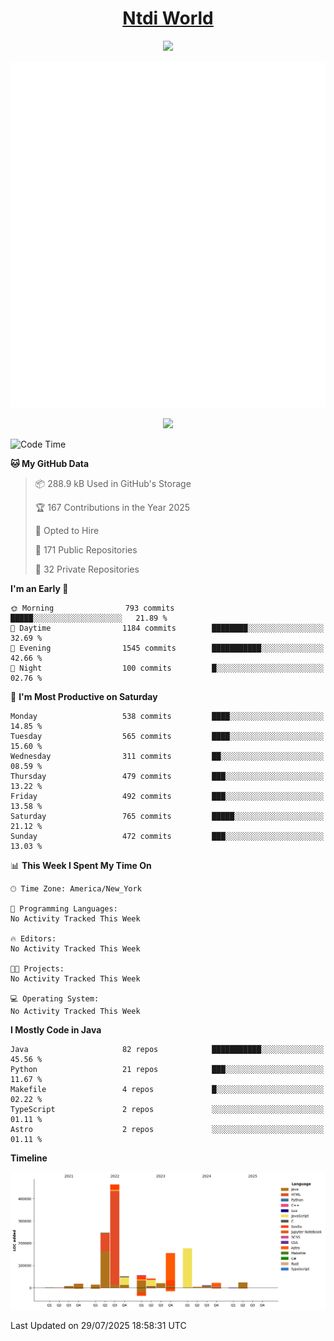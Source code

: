 <h1 align="center"><a href="https://www.ntdi.world">Ntdi World</a></h1>
<p align="center">
  <a href="https://github.com/n-tdi"><img src="https://readme-typing-svg.herokuapp.com?lines=FullStack+Developer;Web+Developer;Open-Source+Enthusiast;Java+Developer;Spigot-API%20Developer;&center=true&width=500&height=50"></a>
</p>

<div align="center">
  <img src="/github-metrics.svg"></img>
  
  <img src="https://komarev.com/ghpvc/?username=n-tdi&color=green"></img>
</div>

<!-- May use later.. idk -->
<!-- <a href="http://www.github.com/n-tdi"><img src="https://github-readme-stats.vercel.app/api?username=n-tdi&show_icons=true&hide=&count_private=true&title_color=0891b2&text_color=ffffff&icon_color=0891b2&bg_color=1c1917&hide_border=true&show_icons=true" alt="n-tdi's GitHub stats" /></a> -->

<!--START_SECTION:waka-->
![Code Time](http://img.shields.io/badge/Code%20Time-324%20hrs%2046%20mins-blue)

**🐱 My GitHub Data** 

> 📦 288.9 kB Used in GitHub's Storage 
 > 
> 🏆 167 Contributions in the Year 2025
 > 
> 💼 Opted to Hire
 > 
> 📜 171 Public Repositories 
 > 
> 🔑 32 Private Repositories 
 > 
**I'm an Early 🐤** 

```text
🌞 Morning                793 commits         █████░░░░░░░░░░░░░░░░░░░░   21.89 % 
🌆 Daytime                1184 commits        ████████░░░░░░░░░░░░░░░░░   32.69 % 
🌃 Evening                1545 commits        ███████████░░░░░░░░░░░░░░   42.66 % 
🌙 Night                  100 commits         █░░░░░░░░░░░░░░░░░░░░░░░░   02.76 % 
```
📅 **I'm Most Productive on Saturday** 

```text
Monday                   538 commits         ████░░░░░░░░░░░░░░░░░░░░░   14.85 % 
Tuesday                  565 commits         ████░░░░░░░░░░░░░░░░░░░░░   15.60 % 
Wednesday                311 commits         ██░░░░░░░░░░░░░░░░░░░░░░░   08.59 % 
Thursday                 479 commits         ███░░░░░░░░░░░░░░░░░░░░░░   13.22 % 
Friday                   492 commits         ███░░░░░░░░░░░░░░░░░░░░░░   13.58 % 
Saturday                 765 commits         █████░░░░░░░░░░░░░░░░░░░░   21.12 % 
Sunday                   472 commits         ███░░░░░░░░░░░░░░░░░░░░░░   13.03 % 
```


📊 **This Week I Spent My Time On** 

```text
🕑︎ Time Zone: America/New_York

💬 Programming Languages: 
No Activity Tracked This Week

🔥 Editors: 
No Activity Tracked This Week

🐱‍💻 Projects: 
No Activity Tracked This Week

💻 Operating System: 
No Activity Tracked This Week
```

**I Mostly Code in Java** 

```text
Java                     82 repos            ███████████░░░░░░░░░░░░░░   45.56 % 
Python                   21 repos            ███░░░░░░░░░░░░░░░░░░░░░░   11.67 % 
Makefile                 4 repos             █░░░░░░░░░░░░░░░░░░░░░░░░   02.22 % 
TypeScript               2 repos             ░░░░░░░░░░░░░░░░░░░░░░░░░   01.11 % 
Astro                    2 repos             ░░░░░░░░░░░░░░░░░░░░░░░░░   01.11 % 
```



**Timeline**

![Lines of Code chart](https://raw.githubusercontent.com/n-tdi/n-tdi/main/assets/bar_graph.png)


 Last Updated on 29/07/2025 18:58:31 UTC
<!--END_SECTION:waka-->
